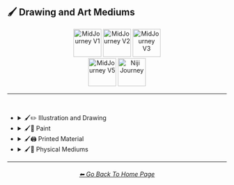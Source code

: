 <h2>🖌 Drawing and Art Mediums</h2>

<div align="center">

[<img src="F://GitHubRepo/MidJourney-Styles-and-Keywords-Reference/Images/Repo_Parts/Buttons/Version_Buttons/button_version_V1_active.webp?raw=true" alt="MidJourney V1" height="64" />](F://GitHubRepo/MidJourney-Styles-and-Keywords-Reference/Pages/MJ_V1/Style_Pages/Sphere/Drawing_and_Art_Mediums.md)
[<img src="F://GitHubRepo/MidJourney-Styles-and-Keywords-Reference/Images/Repo_Parts/Buttons/Version_Buttons/button_version_V2_inactive.webp?raw=true" alt="MidJourney V2" height="64" />](F://GitHubRepo/MidJourney-Styles-and-Keywords-Reference/Pages/MJ_V2/Style_Pages/Sphere/Drawing_and_Art_Mediums.md)
[<img src="F://GitHubRepo/MidJourney-Styles-and-Keywords-Reference/Images/Repo_Parts/Buttons/Version_Buttons/button_version_V3_inactive.webp?raw=true" alt="MidJourney V3" height="64" />](F://GitHubRepo/MidJourney-Styles-and-Keywords-Reference/Pages/MJ_V3/Style_Pages/Sphere/Drawing_and_Art_Mediums.md)
<br>
[<img src="F://GitHubRepo/MidJourney-Styles-and-Keywords-Reference/Images/Repo_Parts/Buttons/Version_Buttons/button_version_V5_Alpha_inactive_half.webp?raw=true" alt="MidJourney V5" height="64" />](F://GitHubRepo/MidJourney-Styles-and-Keywords-Reference/Pages/MJ_V5/Style_Pages/Just_The_Style/Drawing_and_Art_Mediums.md)
[<img src="F://GitHubRepo/MidJourney-Styles-and-Keywords-Reference/Images/Repo_Parts/Buttons/Version_Buttons/button_version_niji_inactive_half.webp?raw=true" alt="Niji Journey" height="64" />](F://GitHubRepo/MidJourney-Styles-and-Keywords-Reference/Pages/Niji_Journey/Niji_V4/Style_Pages/Drawing_and_Art_Mediums.md)

</div>

<hr>
<br>


- <details><summary>🖌✏ Illustration and Drawing</summary><p>

  - <details><summary>✏🖼 Drawing Types</summary><p><div align="center">

	| Sketch | Drawing |
	| :-: | :-: |
	| <img src="F://GitHubRepo/MidJourney-Styles-and-Keywords-Reference/Images/MJ_V1/Midjourney_Styles_(sphere)/sphere_Drawing.webp?raw=true" width="256" /> | <img src="F://GitHubRepo/MidJourney-Styles-and-Keywords-Reference/Images/MJ_V1/Midjourney_Styles_(sphere)/sphere_Sketch.webp?raw=true" width="256" /> |
	
	<br>

	| Hand-Drawn | Children’s Drawing |
	| :-: | :-: |
	| <img src="F://GitHubRepo/MidJourney-Styles-and-Keywords-Reference/Images/MJ_V1/Midjourney_Styles_(sphere)/sphere_Hand-Drawn.webp?raw=true" width="256" /> | <img src="F://GitHubRepo/MidJourney-Styles-and-Keywords-Reference/Images/MJ_V1/Midjourney_Styles_(sphere)/sphere_Childrens_Drawing.webp?raw=true" width="256" /> |
	
	<br>

	| Stipple |
	| :-: |
	| <img src="F://GitHubRepo/MidJourney-Styles-and-Keywords-Reference/Images/MJ_V1/Midjourney_Styles_(sphere)/sphere_Stipple.webp?raw=true" width="256" /> |
	
	<br>

	| Illustrated-Booklet |
	| :-: |
	| <img src="F://GitHubRepo/MidJourney-Styles-and-Keywords-Reference/Images/MJ_V1/Midjourney_Styles_(sphere)/sphere_Illustrated-Booklet.webp?raw=true" width="256" /> |

	<br>

	| Assembly Drawing |
	| :-: |
	| <img src="F://GitHubRepo/MidJourney-Styles-and-Keywords-Reference/Images/MJ_V1/Midjourney_Styles_(sphere)/sphere_Assembly_Drawing.webp?raw=true" width="256" /> |
	
	<br>

	| Graphic Novel |
	| :-: |
	| <img src="F://GitHubRepo/MidJourney-Styles-and-Keywords-Reference/Images/MJ_V1/Midjourney_Styles_(sphere)/sphere_Graphic_Novel.webp?raw=true" width="256" /> |

	</div></p></details>


  - <details><summary>✏ Pencil and Graphite</summary><p><div align="center">

	| Pencil Art | Charcoal Art |
	| :-: | :-: |
	| <img src="F://GitHubRepo/MidJourney-Styles-and-Keywords-Reference/Images/MJ_V1/Midjourney_Styles_(sphere)/sphere_Pencil_Art.webp?raw=true" width="256" /> | <img src="F://GitHubRepo/MidJourney-Styles-and-Keywords-Reference/Images/MJ_V1/Midjourney_Styles_(sphere)/sphere_Charcoal_Art.webp?raw=true" width="256" /> |
	
	<br>
	
	| Colored Pencil |
	| :-: |
	| <img src="F://GitHubRepo/MidJourney-Styles-and-Keywords-Reference/Images/MJ_V1/Midjourney_Styles_(sphere)/sphere_Colored_Pencil.webp?raw=true" width="256" /> |

	</div></p></details>


  - <details><summary>✏🖊 Ink</summary><p><div align="center">

	| Ink | Ballpoint Pen |
	| :-: | :-: |
	| <img src="F://GitHubRepo/MidJourney-Styles-and-Keywords-Reference/Images/MJ_V1/Midjourney_Styles_(sphere)/sphere_Ink.webp?raw=true" width="256" /> | <img src="F://GitHubRepo/MidJourney-Styles-and-Keywords-Reference/Images/MJ_V1/Midjourney_Styles_(sphere)/sphere_Ballpoint_Pen.webp?raw=true" width="256" /> |
	
	<br>
	
	| Fountain Pen Art |
	| :-: |
	| <img src="F://GitHubRepo/MidJourney-Styles-and-Keywords-Reference/Images/MJ_V1/Midjourney_Styles_(sphere)/sphere_Fountain_Pen_Art.webp?raw=true" width="256" /> |
	
	<br>
	
	| Gel Pen | Marker Art |
	| :-: | :-: |
	| <img src="F://GitHubRepo/MidJourney-Styles-and-Keywords-Reference/Images/MJ_V1/Midjourney_Styles_(sphere)/sphere_Gel_Pen.webp?raw=true" width="256" /> | <img src="F://GitHubRepo/MidJourney-Styles-and-Keywords-Reference/Images/MJ_V1/Midjourney_Styles_(sphere)/sphere_Marker_Art.webp?raw=true" width="256" /> |

	</div></p></details>


  - <details><summary>✏🖍 Crayon, Chalk, and Pastel</summary><p><div align="center">

	| Crayon | Chalk | Pastel Art |
	| :-: | :-: | :-: |
	| <img src="F://GitHubRepo/MidJourney-Styles-and-Keywords-Reference/Images/MJ_V1/Midjourney_Styles_(sphere)/sphere_Crayon.webp?raw=true" width="256" /> | <img src="F://GitHubRepo/MidJourney-Styles-and-Keywords-Reference/Images/MJ_V1/Midjourney_Styles_(sphere)/sphere_Chalk.webp?raw=true" width="256" /> | <img src="F://GitHubRepo/MidJourney-Styles-and-Keywords-Reference/Images/MJ_V1/Midjourney_Styles_(sphere)/sphere_Pastel_Art.webp?raw=true" width="256" /> |

	</div></p></details>

  </p></details>


- <details><summary>🖌🎨 Paint</summary><p>

  - <details><summary>🎨🖼 Painting Types</summary><p><div align="center">

	| Painting |
	| :-: |
	| <img src="F://GitHubRepo/MidJourney-Styles-and-Keywords-Reference/Images/MJ_V1/Midjourney_Styles_(sphere)/sphere_Painting.webp?raw=true" width="256" /> |
	
	<br>

	| Color Field Painting |
	| :-: |
	| <img src="F://GitHubRepo/MidJourney-Styles-and-Keywords-Reference/Images/MJ_V1/Midjourney_Styles_(sphere)/sphere_Color_Field_Painting.webp?raw=true" width="256" /> |
	
	<br>

	| Paper-Marbling | Hydrodipped |
	| :-: | :-: |
	| <img src="F://GitHubRepo/MidJourney-Styles-and-Keywords-Reference/Images/MJ_V1/Midjourney_Styles_(sphere)/sphere_Paper-Marbling.webp?raw=true" width="256" /> | <img src="F://GitHubRepo/MidJourney-Styles-and-Keywords-Reference/Images/MJ_V1/Midjourney_Styles_(sphere)/sphere_Hydrodipped.webp?raw=true" width="256" /> |

	</div></p></details>


  - <details><summary>🎨 Paint Types</summary><p><div align="center">

	| Paint |
	| :-: |
	| <img src="F://GitHubRepo/MidJourney-Styles-and-Keywords-Reference/Images/MJ_V1/Midjourney_Styles_(sphere)/sphere_Paint.webp?raw=true" width="256" /> |
	
	<br>
	
	| Watercolor |
	| :-: |
	| <img src="F://GitHubRepo/MidJourney-Styles-and-Keywords-Reference/Images/MJ_V1/Midjourney_Styles_(sphere)/sphere_Watercolor.webp?raw=true" width="256" /> |
	
	<br>

	| Wet Paint | Splatter Paint |
	| :-: | :-: |
	| <img src="F://GitHubRepo/MidJourney-Styles-and-Keywords-Reference/Images/MJ_V1/Midjourney_Styles_(sphere)/sphere_Wet_Paint.webp?raw=true" width="256" /> | <img src="F://GitHubRepo/MidJourney-Styles-and-Keywords-Reference/Images/MJ_V1/Midjourney_Styles_(sphere)/sphere_Splatter_Paint.webp?raw=true" width="256" /> |
	
	<br>

	| Graffiti |
	| :-: |
	| <img src="F://GitHubRepo/MidJourney-Styles-and-Keywords-Reference/Images/MJ_V1/Midjourney_Styles_(sphere)/sphere_Graffiti.webp?raw=true" width="256" /> |

	<br>

	| Airbrush |
	| :-: |
	| <img src="F://GitHubRepo/MidJourney-Styles-and-Keywords-Reference/Images/MJ_V1/Midjourney_Styles_(sphere)/sphere_Airbrush.webp?raw=true" width="256" /> |

	</div></p></details>

  </p></details>


- <details><summary>🖌🖨 Printed Material</summary><p>

  - <details><summary>🖨📄 Print Types</summary><p><div align="center">

	| Logo |
	| :-: |
	| <img src="F://GitHubRepo/MidJourney-Styles-and-Keywords-Reference/Images/MJ_V1/Midjourney_Styles_(sphere)/sphere_Logo.webp?raw=true" width="256" /> |
	
	<br>
	
	| Sticker |
	| :-: |
	| <img src="F://GitHubRepo/MidJourney-Styles-and-Keywords-Reference/Images/MJ_V1/Midjourney_Styles_(sphere)/sphere_Sticker.webp?raw=true" width="256" /> |

	</div></p></details>


  - <details><summary>🖨📚 Books and Posters</summary><p><div align="center">

	| Comic Book |
	| :-: |
	| <img src="F://GitHubRepo/MidJourney-Styles-and-Keywords-Reference/Images/MJ_V1/Midjourney_Styles_(sphere)/sphere_Comic_Book.webp?raw=true" width="256" /> |

	</div></p></details>

  </p></details>


- <details><summary>🖌🎲 Physical Mediums</summary><p>

  - <details><summary>🎲📄 Origami</summary><p><div align="center">

	| Origami |
	| :-: |
	| <img src="F://GitHubRepo/MidJourney-Styles-and-Keywords-Reference/Images/MJ_V1/Midjourney_Styles_(sphere)/sphere_Origami.webp?raw=true" width="256" /> |

	</div></p></details>


  - <details><summary>🎲🀣 Mosaic</summary><p><div align="center">

	| Mosaic | Micromosaic | Glass Mosaic |
	| :-: | :-: | :-: |
	| <img src="F://GitHubRepo/MidJourney-Styles-and-Keywords-Reference/Images/MJ_V1/Midjourney_Styles_(sphere)/sphere_Mosaic.webp?raw=true" width="256" /> | <img src="F://GitHubRepo/MidJourney-Styles-and-Keywords-Reference/Images/MJ_V1/Midjourney_Styles_(sphere)/sphere_Micromosaic.webp?raw=true" width="256" /> | <img src="F://GitHubRepo/MidJourney-Styles-and-Keywords-Reference/Images/MJ_V1/Midjourney_Styles_(sphere)/sphere_Glass_Mosaic.webp?raw=true" width="256" /> |

	</div></p></details>

  - <details><summary>🎲🖼 Framed, Banner, and Decal</summary><p><div align="center">

	| Framed |
	| :-: |
	| <img src="F://GitHubRepo/MidJourney-Styles-and-Keywords-Reference/Images/MJ_V1/Midjourney_Styles_(sphere)/sphere_Framed.webp?raw=true" width="256" /> |
	
	<br>
	
	| Wall Decal |
	| :-: |
	| <img src="F://GitHubRepo/MidJourney-Styles-and-Keywords-Reference/Images/MJ_V1/Midjourney_Styles_(sphere)/sphere_Wall_Decal.webp?raw=true" width="256" /> |

	</div></p></details>

  - <details><summary>🎲🗿 Carving, Etching, and Modeling</summary><p><div align="center">

	| Carving | Etching |
	| :-: | :-: |
	| <img src="F://GitHubRepo/MidJourney-Styles-and-Keywords-Reference/Images/MJ_V1/Midjourney_Styles_(sphere)/sphere_Carving.webp?raw=true" width="256" /> | <img src="F://GitHubRepo/MidJourney-Styles-and-Keywords-Reference/Images/MJ_V1/Midjourney_Styles_(sphere)/sphere_Etching.webp?raw=true" width="256" /> |
	
	<br>

	| Woodblock Print |
	| :-: |
	| <img src="F://GitHubRepo/MidJourney-Styles-and-Keywords-Reference/Images/MJ_V1/Midjourney_Styles_(sphere)/sphere_Woodblock_Print.webp?raw=true" width="256" /> |

	<br>

	| Bejeweled |
	| :-: |
	| <img src="F://GitHubRepo/MidJourney-Styles-and-Keywords-Reference/Images/MJ_V1/Midjourney_Styles_(sphere)/sphere_Bejeweled.webp?raw=true" width="256" /> |

	<br>
	
	| Relief-Carving |
	| :-: |
	| <img src="F://GitHubRepo/MidJourney-Styles-and-Keywords-Reference/Images/MJ_V1/Midjourney_Styles_(sphere)/sphere_Relief-Carving.webp?raw=true" width="256" /> |

	<br>
	
	| Carved Lacquer |
	| :-: |
	| <img src="F://GitHubRepo/MidJourney-Styles-and-Keywords-Reference/Images/MJ_V1/Midjourney_Styles_(sphere)/sphere_Carved_Lacquer.webp?raw=true" width="256" /> |

	</div></p></details>


  - <details><summary>🎲🏺 Pottery and Glass</summary><p><div align="center">

	| Glaze |
	| :-: |
	| <img src="F://GitHubRepo/MidJourney-Styles-and-Keywords-Reference/Images/MJ_V1/Midjourney_Styles_(sphere)/sphere_Glaze.webp?raw=true" width="256" /> |

	<br>

	| Cameo Glass | Enameled Glass | Glass-Etching |
	| :-: | :-: | :-: |
	| <img src="F://GitHubRepo/MidJourney-Styles-and-Keywords-Reference/Images/MJ_V1/Midjourney_Styles_(sphere)/sphere_Cameo_Glass.webp?raw=true" width="256" /> | <img src="F://GitHubRepo/MidJourney-Styles-and-Keywords-Reference/Images/MJ_V1/Midjourney_Styles_(sphere)/sphere_Enameled_Glass.webp?raw=true" width="256" /> | <img src="F://GitHubRepo/MidJourney-Styles-and-Keywords-Reference/Images/MJ_V1/Midjourney_Styles_(sphere)/sphere_Glass-Etching.webp?raw=true" width="256" /> |

	<br>
	
	| Paleolithic Pottery | Neolithic Pottery |
	| :-: | :-: |
	| <img src="F://GitHubRepo/MidJourney-Styles-and-Keywords-Reference/Images/MJ_V1/Midjourney_Styles_(sphere)/sphere_Paleolithic_Pottery.webp?raw=true" width="256" /> | <img src="F://GitHubRepo/MidJourney-Styles-and-Keywords-Reference/Images/MJ_V1/Midjourney_Styles_(sphere)/sphere_Neolithic_Pottery.webp?raw=true" width="256" /> |
	
	<br>
	
	| Bone China | Bone Carving |
	| :-: | :-: |
	| <img src="F://GitHubRepo/MidJourney-Styles-and-Keywords-Reference/Images/MJ_V1/Midjourney_Styles_(sphere)/sphere_Bone_China.webp?raw=true" width="256" /> | <img src="F://GitHubRepo/MidJourney-Styles-and-Keywords-Reference/Images/MJ_V1/Midjourney_Styles_(sphere)/sphere_Bone_Carving.webp?raw=true" width="256" /> |

	</div></p></details>


  - <details><summary>🎲 Other Physical Mediums</summary><p><div align="center">

	| Resin | Enamel Pin |
	| :-: | :-: |
	| <img src="F://GitHubRepo/MidJourney-Styles-and-Keywords-Reference/Images/MJ_V1/Midjourney_Styles_(sphere)/sphere_Resin.webp?raw=true" width="256" /> | <img src="F://GitHubRepo/MidJourney-Styles-and-Keywords-Reference/Images/MJ_V1/Midjourney_Styles_(sphere)/sphere_Enamel_Pin.webp?raw=true" width="256" /> |

	<br>

	| Tattoo |
	| :-: |
	| <img src="F://GitHubRepo/MidJourney-Styles-and-Keywords-Reference/Images/MJ_V1/Midjourney_Styles_(sphere)/sphere_Tattoo.webp?raw=true" width="256" /> |

	</div></p></details>
	
  </p></details>
	    
<hr><!--------------->
<div align="center">
<h6><a href="F://GitHubRepo/MidJourney-Styles-and-Keywords-Reference/README.md">⬅ Go Back To Home Page</a></h6>
</div>